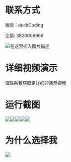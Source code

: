 # 联系方式

微信：duckCoding

企鹅: 3820006966

![在这里插入图片描述](http://upload.cxycsx.vip/91ab4bcb4f2c4c6db86365bb6d6e9c62.jpeg)

# 详细视频演示

请联系我获取更详细的演示视频

# 运行截图

![](http://www.bysj52.com/uploadfile/ueditor/image/202306/%E6%AF%95%E8%AE%BEspringboot242%E5%9F%BA%E4%BA%8ESpringBoot%E7%9A%84%E5%A4%B1%E7%89%A9%E6%8B%9B%E9%A2%86%E5%B9%B3%E5%8F%B0%E7%9A%84%E6%AF%95%E4%B8%9A%E8%AE%BE%E8%AE%A1/4.png)![](http://www.bysj52.com/uploadfile/ueditor/image/202306/%E6%AF%95%E8%AE%BEspringboot242%E5%9F%BA%E4%BA%8ESpringBoot%E7%9A%84%E5%A4%B1%E7%89%A9%E6%8B%9B%E9%A2%86%E5%B9%B3%E5%8F%B0%E7%9A%84%E6%AF%95%E4%B8%9A%E8%AE%BE%E8%AE%A1/1.png)![](http://www.bysj52.com/uploadfile/ueditor/image/202306/%E6%AF%95%E8%AE%BEspringboot242%E5%9F%BA%E4%BA%8ESpringBoot%E7%9A%84%E5%A4%B1%E7%89%A9%E6%8B%9B%E9%A2%86%E5%B9%B3%E5%8F%B0%E7%9A%84%E6%AF%95%E4%B8%9A%E8%AE%BE%E8%AE%A1/2.png)![](http://www.bysj52.com/uploadfile/ueditor/image/202306/%E6%AF%95%E8%AE%BEspringboot242%E5%9F%BA%E4%BA%8ESpringBoot%E7%9A%84%E5%A4%B1%E7%89%A9%E6%8B%9B%E9%A2%86%E5%B9%B3%E5%8F%B0%E7%9A%84%E6%AF%95%E4%B8%9A%E8%AE%BE%E8%AE%A1/5.png)![](http://www.bysj52.com/uploadfile/ueditor/image/202306/%E6%AF%95%E8%AE%BEspringboot242%E5%9F%BA%E4%BA%8ESpringBoot%E7%9A%84%E5%A4%B1%E7%89%A9%E6%8B%9B%E9%A2%86%E5%B9%B3%E5%8F%B0%E7%9A%84%E6%AF%95%E4%B8%9A%E8%AE%BE%E8%AE%A1/3.png)

# 为什么选择我

![](http://upload.cxycsx.vip/%E7%A8%8B%E5%BA%8F%E8%AE%BE%E8%AE%A1.png)

